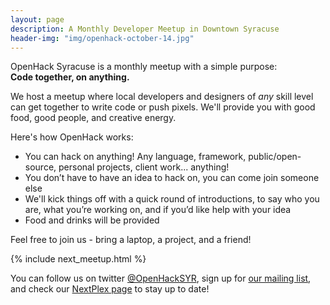 ```yaml
---
layout: page
description: A Monthly Developer Meetup in Downtown Syracuse
header-img: "img/openhack-october-14.jpg"
---
```


OpenHack Syracuse is a monthly meetup with a simple purpose:  
**Code together, on anything.**

We host a meetup where local developers and designers of _any_ skill level can 
get together to write code or push pixels. We'll provide you with good food, 
good people, and creative energy.

Here's how OpenHack works:

* You can hack on anything! Any language, framework, public/open-source, 
personal projects, client work... anything!
* You don’t have to have an idea to hack on, you can come join someone else
* We'll kick things off with a quick round of introductions, to say who you are, 
what you’re working on, and if you’d like help with your idea
* Food and drinks will be provided

Feel free to join us - bring a laptop, a project, and a friend!

{% include next_meetup.html %}

You can follow us on twitter [@OpenHackSYR](http://twitter.com/OpenHackSYR), 
sign up for [our mailing list](http://tinyletter.com/openhacksyr), and check 
 our [NextPlex page](http://nextplex.com/syracuse-ny/groups/openhack-syracuse) 
 to stay up to date!

